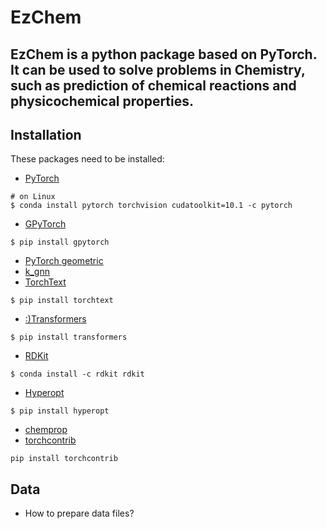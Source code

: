 EzChem
=====
## EzChem is a python package based on PyTorch. It can be used to solve problems in Chemistry, such as prediction of chemical reactions and physicochemical properties. 

## Installation
These packages need to be installed:
- [PyTorch](https://pytorch.org/)
```
# on Linux
$ conda install pytorch torchvision cudatoolkit=10.1 -c pytorch
```
- [GPyTorch](https://gpytorch.ai/)
```
$ pip install gpytorch
```
- [PyTorch geometric](https://pytorch-geometric.readthedocs.io/en/latest/notes/installation.html)
- [k_gnn](https://github.com/chrsmrrs/k-gnn)
- [TorchText](https://pytorch.org/text/)
```
$ pip install torchtext
```
- [:)Transformers](https://github.com/huggingface/transformers#installation)
```
$ pip install transformers
```
- [RDKit](https://www.rdkit.org/docs/GettingStartedInPython.html)
```
$ conda install -c rdkit rdkit
```
- [Hyperopt](https://github.com/hyperopt/hyperopt)
```
$ pip install hyperopt
```
- [chemprop](https://github.com/chemprop/chemprop#option-1-conda)
- [torchcontrib](https://pypi.org/project/torchcontrib/)
```
pip install torchcontrib
```

## Data 
- How to prepare data files? 
